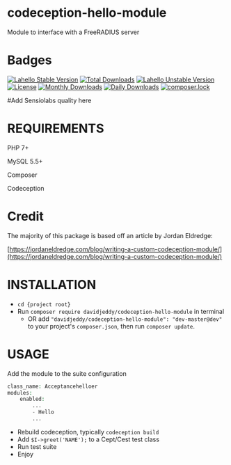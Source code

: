 # codeception-hello-module

Module to interface with a FreeRADIUS server

# Badges
[![Lahello Stable Version](https://poser.pugx.org/davidjeddy/codeception-hello-module/v/stable?format=flat-square)](https://packagist.org/packages/davidjeddy/codeception-hello-module)
[![Total Downloads](https://poser.pugx.org/davidjeddy/codeception-hello-module/downloads)](https://packagist.org/packages/davidjeddy/codeception-hello-module)
[![Lahello Unstable Version](https://poser.pugx.org/davidjeddy/codeception-hello-module/v/unstable?format=flat-square)](https://packagist.org/packages/davidjeddy/codeception-hello-module)
[![License](https://poser.pugx.org/davidjeddy/codeception-hello-module/license?format=flat-square)](https://packagist.org/packages/davidjeddy/codeception-hello-module)
[![Monthly Downloads](https://poser.pugx.org/davidjeddy/codeception-hello-module/d/monthly?format=flat-square)](https://packagist.org/packages/davidjeddy/codeception-hello-module)
[![Daily Downloads](https://poser.pugx.org/davidjeddy/codeception-hello-module/d/daily?format=flat-square)](https://packagist.org/packages/davidjeddy/codeception-hello-module)
[![composer.lock](https://poser.pugx.org/davidjeddy/codeception-hello-module/composerlock?format=flat-square)](https://packagist.org/packages/davidjeddy/codeception-hello-module)

#Add Sensiolabs quality here

# REQUIREMENTS
PHP 7+

MySQL 5.5+

Composer

Codeception

# Credit
The majority of this package is based off an article by Jordan Eldredge:

[https://jordaneldredge.com/blog/writing-a-custom-codeception-module/](https://jordaneldredge.com/blog/writing-a-custom-codeception-module/)

# INSTALLATION
 + `cd {project root}`
 + Run `composer require davidjeddy/codeception-hello-module` in terminal
     + OR add `"davidjeddy/codeception-hello-module": "dev-master@dev"` to your project's  `composer.json`, then run `composer update`.

# USAGE
Add the module to the suite configuration

```PHP
class_name: Acceptancehelloer
modules:
    enabled:
        ...
        - Hello
        ...
```

 - Rebuild codeception, typically `codeception build`
 - Add `$I->greet('NAME');` to a Cept/Cest test class
 - Run test suite
 - Enjoy
